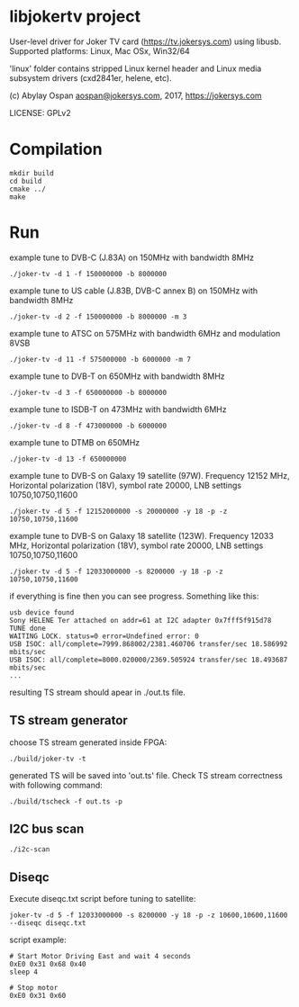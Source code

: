 # libjokertv project

User-level driver for Joker TV card (https://tv.jokersys.com) using libusb.
Supported platforms: Linux, Mac OSx, Win32/64

'linux' folder contains stripped Linux kernel header and Linux media subsystem
drivers (cxd2841er, helene, etc).

(c) Abylay Ospan <aospan@jokersys.com>, 2017, https://jokersys.com

LICENSE: GPLv2

# Compilation
```
mkdir build
cd build
cmake ../
make
```

# Run

example tune to DVB-C (J.83A) on 150MHz with bandwidth 8MHz
```
./joker-tv -d 1 -f 150000000 -b 8000000
```

example tune to US cable (J.83B, DVB-C annex B) on 150MHz with bandwidth 8MHz
```
./joker-tv -d 2 -f 150000000 -b 8000000 -m 3
```

example tune to ATSC on 575MHz with bandwidth 6MHz and modulation 8VSB
```
./joker-tv -d 11 -f 575000000 -b 6000000 -m 7
```

example tune to DVB-T on 650MHz with bandwidth 8MHz
```
./joker-tv -d 3 -f 650000000 -b 8000000
```

example tune to ISDB-T on 473MHz with bandwidth 6MHz
```
./joker-tv -d 8 -f 473000000 -b 6000000
```

example tune to DTMB on 650MHz
```
./joker-tv -d 13 -f 650000000
```

example tune to DVB-S on Galaxy 19 satellite (97W). Frequency 12152 MHz, Horizontal
polarization (18V), symbol rate 20000, LNB settings 10750,10750,11600
```
./joker-tv -d 5 -f 12152000000 -s 20000000 -y 18 -p -z 10750,10750,11600
```

example tune to DVB-S on Galaxy 18 satellite (123W). Frequency 12033 MHz, Horizontal
polarization (18V), symbol rate 20000, LNB settings 10750,10750,11600
```
./joker-tv -d 5 -f 12033000000 -s 8200000 -y 18 -p -z 10750,10750,11600
```

if everything is fine then you can see progress. Something like this:
```
usb device found
Sony HELENE Ter attached on addr=61 at I2C adapter 0x7fff5f915d78
TUNE done
WAITING LOCK. status=0 error=Undefined error: 0 
USB ISOC: all/complete=7999.868002/2381.460706 transfer/sec 18.586992 mbits/sec 
USB ISOC: all/complete=8000.020000/2369.505924 transfer/sec 18.493687 mbits/sec
...
```

resulting TS stream should apear in ./out.ts file.

## TS stream generator
choose TS stream generated inside FPGA:
```
./build/joker-tv -t
```

generated TS will be saved into 'out.ts' file. Check TS stream correctness with
following command:
```
./build/tscheck -f out.ts -p
```

## I2C bus scan
```
./i2c-scan
```

## Diseqc
Execute diseqc.txt script before tuning to satellite:
```
joker-tv -d 5 -f 12033000000 -s 8200000 -y 18 -p -z 10600,10600,11600 --diseqc diseqc.txt
```
script example:
```
# Start Motor Driving East and wait 4 seconds
0xE0 0x31 0x68 0x40
sleep 4

# Stop motor
0xE0 0x31 0x60
```
